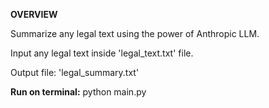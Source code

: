**OVERVIEW**

Summarize any legal text using the power of Anthropic LLM. 

Input any legal text inside 'legal_text.txt' file.

Output file: 'legal_summary.txt'

**Run on terminal:**
python main.py
